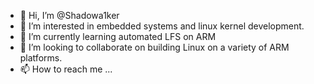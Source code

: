 - 👋 Hi, I’m @Shadowa1ker
- 👀 I’m interested in embedded systems and linux kernel development.
- 🌱 I’m currently learning automated LFS on ARM
- 💞️ I’m looking to collaborate on building Linux on a variety of ARM platforms.
- 📫 How to reach me ...

<!---
Shadowa1ker/Shadowa1ker is a ✨ special ✨ repository because its `README.md` (this file) appears on your GitHub profile.
You can click the Preview link to take a look at your changes.
--->
